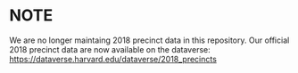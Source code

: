 # NOTE
We are no longer maintaing 2018 precinct data in this repository. Our official 2018 precinct data are now available on the dataverse: https://dataverse.harvard.edu/dataverse/2018_precincts
